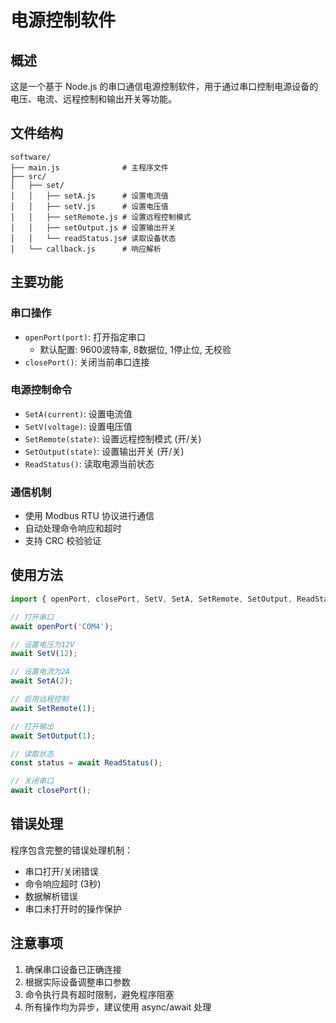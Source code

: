 # 电源控制软件

## 概述

这是一个基于 Node.js 的串口通信电源控制软件，用于通过串口控制电源设备的电压、电流、远程控制和输出开关等功能。

## 文件结构

```
software/
├── main.js              # 主程序文件
├── src/
│   ├── set/
│   │   ├── setA.js      # 设置电流值
│   │   ├── setV.js      # 设置电压值
│   │   ├── setRemote.js # 设置远程控制模式
│   │   ├── setOutput.js # 设置输出开关
│   │   └── readStatus.js# 读取设备状态
│   └── callback.js      # 响应解析
```

## 主要功能

### 串口操作

- `openPort(port)`: 打开指定串口
  - 默认配置: 9600波特率, 8数据位, 1停止位, 无校验
- `closePort()`: 关闭当前串口连接

### 电源控制命令

- `SetA(current)`: 设置电流值
- `SetV(voltage)`: 设置电压值
- `SetRemote(state)`: 设置远程控制模式 (开/关)
- `SetOutput(state)`: 设置输出开关 (开/关)
- `ReadStatus()`: 读取电源当前状态

### 通信机制

- 使用 Modbus RTU 协议进行通信
- 自动处理命令响应和超时
- 支持 CRC 校验验证

## 使用方法

```javascript
import { openPort, closePort, SetV, SetA, SetRemote, SetOutput, ReadStatus } from './main.js';

// 打开串口
await openPort('COM4');

// 设置电压为12V
await SetV(12);

// 设置电流为2A
await SetA(2);

// 启用远程控制
await SetRemote(1);

// 打开输出
await SetOutput(1);

// 读取状态
const status = await ReadStatus();

// 关闭串口
await closePort();
```

## 错误处理

程序包含完整的错误处理机制：
- 串口打开/关闭错误
- 命令响应超时 (3秒)
- 数据解析错误
- 串口未打开时的操作保护

## 注意事项

1. 确保串口设备已正确连接
2. 根据实际设备调整串口参数
3. 命令执行具有超时限制，避免程序阻塞
4. 所有操作均为异步，建议使用 async/await 处理
